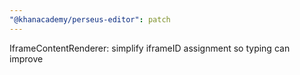 ```yaml
---
"@khanacademy/perseus-editor": patch
---
```


IframeContentRenderer: simplify iframeID assignment so typing can improve
